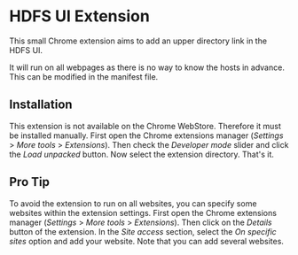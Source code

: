 # HDFS UI Extension

This small Chrome extension aims to add an upper directory link in the HDFS UI.

It will run on all webpages as there is no way to know the hosts in advance. This can be modified in the manifest file.

## Installation

This extension is not available on the Chrome WebStore. Therefore it must be installed manually. First open the Chrome extensions manager (_Settings_ > _More tools_ > _Extensions_). Then check the _Developer mode_ slider and click the _Load unpacked_ button. Now select the extension directory. That's it.

## Pro Tip

To avoid the extension to run on all websites, you can specify some websites within the extension settings. First open the Chrome extensions manager (_Settings_ > _More tools_ > _Extensions_). Then click on the _Details_ button of the extension. In the _Site access_ section, select the _On specific sites_ option and add your website. Note that you can add several websites.
